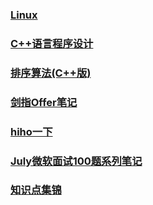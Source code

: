 ### [Linux](https://github.com/luofengmacheng/algorithms/blob/master/apue/README.md)

### [C++语言程序设计](https://github.com/luofengmacheng/algorithms/blob/master/tcpl/README.md)

### [排序算法(C++版)](https://github.com/luofengmacheng/algorithms/blob/master/data_struct/sort/README.md)

### [剑指Offer笔记](https://github.com/luofengmacheng/algorithms/blob/master/interviewOffer/README.md)

### [hiho一下](https://github.com/luofengmacheng/algorithms/blob/master/hihocoder/README.md)

### [July微软面试100题系列笔记](https://github.com/luofengmacheng/algorithms/blob/master/july_100/README.md)

### [知识点集锦](https://github.com/luofengmacheng/algorithms/blob/master/myalgo/README.md)
